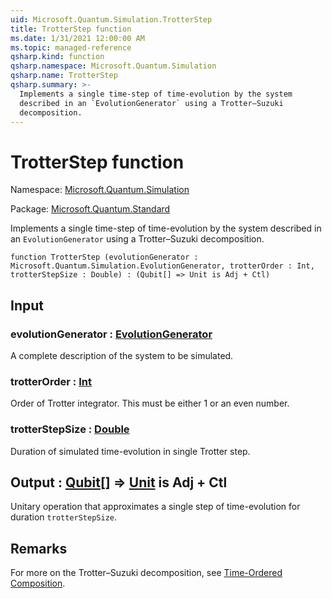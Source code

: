 ```yaml
---
uid: Microsoft.Quantum.Simulation.TrotterStep
title: TrotterStep function
ms.date: 1/31/2021 12:00:00 AM
ms.topic: managed-reference
qsharp.kind: function
qsharp.namespace: Microsoft.Quantum.Simulation
qsharp.name: TrotterStep
qsharp.summary: >-
  Implements a single time-step of time-evolution by the system
  described in an `EvolutionGenerator` using a Trotter–Suzuki
  decomposition.
---
```


# TrotterStep function

Namespace: [Microsoft.Quantum.Simulation](xref:Microsoft.Quantum.Simulation)

Package: [Microsoft.Quantum.Standard](https://nuget.org/packages/Microsoft.Quantum.Standard)


Implements a single time-step of time-evolution by the systemdescribed in an `EvolutionGenerator` using a Trotter–Suzukidecomposition.

```qsharp
function TrotterStep (evolutionGenerator : Microsoft.Quantum.Simulation.EvolutionGenerator, trotterOrder : Int, trotterStepSize : Double) : (Qubit[] => Unit is Adj + Ctl)
```


## Input

### evolutionGenerator : [EvolutionGenerator](xref:Microsoft.Quantum.Simulation.EvolutionGenerator)

A complete description of the system to be simulated.


### trotterOrder : [Int](xref:microsoft.quantum.lang-ref.int)

Order of Trotter integrator. This must be either 1 or an even number.


### trotterStepSize : [Double](xref:microsoft.quantum.lang-ref.double)

Duration of simulated time-evolution in single Trotter step.



## Output : [Qubit](xref:microsoft.quantum.lang-ref.qubit)[] => [Unit](xref:microsoft.quantum.lang-ref.unit)  is Adj + Ctl

Unitary operation that approximates a single step of time-evolutionfor duration `trotterStepSize`.

## Remarks

For more on the Trotter–Suzuki decomposition, see[Time-Ordered Composition](/quantum/libraries/control-flow#time-ordered-composition).
